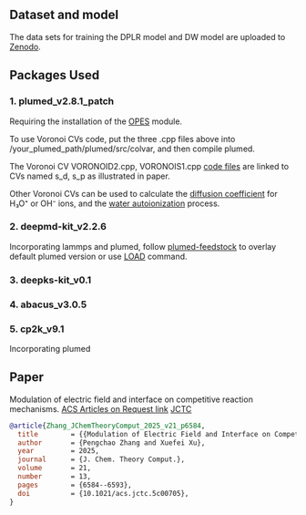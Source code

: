## Dataset and model

The data sets for training the DPLR model and DW model are uploaded to [Zenodo](https://zenodo.org/records/14469805).

## Packages Used

### 1. plumed_v2.8.1_patch
Requiring the installation of the [OPES](https://www.plumed.org/doc-v2.8/user-doc/html/_o_p_e_s.html) module. 

To use Voronoi CVs code, put the three .cpp files above into /your_plumed_path/plumed/src/colvar, and then compile plumed. 

The Voronoi CV VORONOID2.cpp, VORONOIS1.cpp [code files](https://github.com/Zhang-pchao/GlycineTautomerism/tree/main/Voronoi_collective_variables) are linked to CVs named s_d, s_p as illustrated in paper. 

Other Voronoi CVs can be used to calculate the [diffusion coefficient](https://github.com/Zhang-pchao/OilWaterInterface/tree/main/Ion_Diffusion_Coefficient) for H₃O⁺ or OH⁻ ions, and the [water autoionization](https://github.com/Zhang-pchao/OilWaterInterface/tree/main) process.

### 2. deepmd-kit_v2.2.6
Incorporating lammps and plumed, follow [plumed-feedstock](https://github.com/Zhang-pchao/plumed-feedstock/tree/devel) to overlay default plumed version or use [LOAD](https://www.plumed.org/doc-v2.8/user-doc/html/_l_o_a_d.html) command.

### 3. deepks-kit_v0.1

### 4. abacus_v3.0.5

### 5. cp2k_v9.1
Incorporating plumed

## Paper

Modulation of electric field and interface on competitive reaction mechanisms. [ACS Articles on Request link](https://pubs.acs.org/articlesonrequest/AOR-NMVU6VAHH7GKQHZNMPMC) [JCTC](https://pubs.acs.org/doi/10.1021/acs.jctc.5c00705)

```bibtex
@article{Zhang_JChemTheoryComput_2025_v21_p6584,
  title        = {{Modulation of Electric Field and Interface on Competitive Reaction Mechanisms}},
  author       = {Pengchao Zhang and Xuefei Xu},
  year         = 2025,
  journal      = {J. Chem. Theory Comput.},
  volume       = 21,
  number       = 13,
  pages        = {6584--6593},
  doi          = {10.1021/acs.jctc.5c00705},
}
